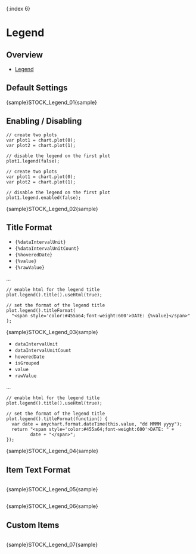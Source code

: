 {:index 6}

# Legend

## Overview

* [Legend](../Common_Settings/Legend/Overview)

## Default Settings

{sample}STOCK\_Legend\_01{sample}

## Enabling / Disabling

```
// create two plots
var plot1 = chart.plot(0);
var plot2 = chart.plot(1);

// disable the legend on the first plot
plot1.legend(false);
```

```
// create two plots
var plot1 = chart.plot(0);
var plot2 = chart.plot(1);

// disable the legend on the first plot
plot1.legend.enabled(false);
```

{sample}STOCK\_Legend\_02{sample}

## Title Format

* `{%dataIntervalUnit}`
* `{%dataIntervalUnitCount}`
* `{%hoveredDate}`
* `{%value}`
* `{%rawValue}`

...

```
// enable html for the legend title
plot.legend().title().useHtml(true);

// set the format of the legend title
plot.legend().titleFormat(
  "<span style='color:#455a64;font-weight:600'>DATE: {%value}</span>"
);
```
{sample}STOCK\_Legend\_03{sample}

* `dataIntervalUnit`
* `dataIntervalUnitCount`
* `hoveredDate`
* `isGrouped`
* `value`
* `rawValue`

...

```
// enable html for the legend title
plot.legend().title().useHtml(true);

// set the format of the legend title
plot.legend().titleFormat(function() {
  var date = anychart.format.dateTime(this.value, "dd MMMM yyyy");
  return "<span style='color:#455a64;font-weight:600'>DATE: " +
         date + "</span>";
});
```
{sample}STOCK\_Legend\_04{sample}

## Item Text Format

```

```
{sample}STOCK\_Legend\_05{sample}

```

```
{sample}STOCK\_Legend\_06{sample}


## Custom Items

```

```
{sample}STOCK\_Legend\_07{sample}